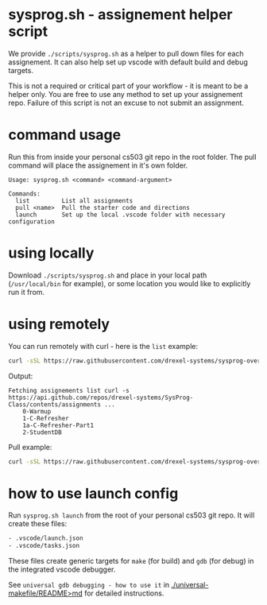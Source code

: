 # sysprog.sh - assignement helper script

We provide `./scripts/sysprog.sh` as a helper to pull down files for each assignement. It can also help set up vscode with default build and debug targets.

This is not a required or critical part of your workflow - it is meant to be a helper only. You are free to use any method to set up your assignement repo. Failure of this script is not an excuse to not submit an assignment.

# command usage

Run this from inside your personal cs503 git repo in the root folder. The pull command will place the assignement in it's own folder.

```
Usage: sysprog.sh <command> <command-argument>

Commands:
  list         List all assignments
  pull <name>  Pull the starter code and directions
  launch       Set up the local .vscode folder with necessary configuration
```

# using locally

Download `./scripts/sysprog.sh` and place in your local path (`/usr/local/bin` for example), or some location you would like to explicitly run it from.

# using remotely

You can run remotely with curl - here is the `list` example:

```sh
curl -sSL https://raw.githubusercontent.com/drexel-systems/sysprog-overview/main/scripts/sysprog.sh | sh -s -- list
```

Output:
```
Fetching assignements list curl -s  https://api.github.com/repos/drexel-systems/SysProg-Class/contents/assignments ...
    0-Warmup
    1-C-Refresher
    1a-C-Refresher-Part1
    2-StudentDB
```

Pull example:

```sh
curl -sSL https://raw.githubusercontent.com/drexel-systems/sysprog-overview/main/scripts/sysprog.sh | sh -s -- pull 2-StudentDB
```

# how to use launch config

Run `sysprog.sh launch` from the root of your personal cs503 git repo. It will create these files:

```sh
- .vscode/launch.json
- .vscode/tasks.json
```

These files create generic targets for `make` (for build) and `gdb` (for debug) in the integrated vscode debugger.

See `universal gdb debugging - how to use it` in [./universal-makefile/README>md](./universal-makefile/README>md) for detailed instructions.